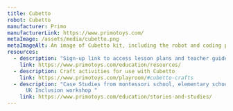 ```yaml
---
title: Cubetto
robot: Cubetto
manufacturer: Primo
manufacturerLink: https://www.primotoys.com/
metaImage: /assets/media/cubetto.png
metaImageAlt: An image of Cubetto kit, including the robot and coding panel and coding tiles.
resources:
  - description: "Sign-up link to access lesson plans and teacher guide "
    link: https://www.primotoys.com/education/resources/
  - description: Craft activities for use with Cubetto
    link: https://www.primotoys.com/playroom/#cubetto-crafts
  - description: "Case Studies from montessori school, elementary school, ASD, and
      UK Inclusion workshop "
    link: https://www.primotoys.com/education/stories-and-studies/
---
```

